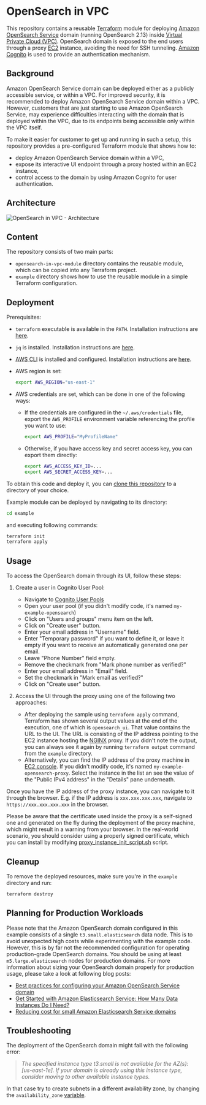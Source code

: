 # OpenSearch in VPC

This repository contains a reusable [Terraform](https://www.terraform.io) module for deploying [Amazon OpenSearch Service](https://aws.amazon.com/opensearch-service) domain (running OpenSearch 2.13) inside [Virtual Private Cloud (VPC)](https://aws.amazon.com/vpc). OpenSearch domain is exposed to the end users through a proxy [EC2](https://aws.amazon.com/ec2) instance, avoiding the need for SSH tunneling. [Amazon Cognito](https://aws.amazon.com/cognito) is used to provide an authentication mechanism.


## Background

Amazon OpenSearch Service domain can be deployed either as a publicly accessible service, or within a VPC. For improved security, it is recommended to deploy Amazon OpenSearch Service domain within a VPC.
However, customers that are just starting to use Amazon OpenSearch Service, may experience difficulties interacting with the domain that is deployed within the VPC, due to its endpoints being accessible only within the VPC itself.

To make it easier for customer to get up and running in such a setup, this repository provides a pre-configured Terraform module that shows how to:
- deploy Amazon OpenSearch Service domain within a VPC,
- expose its interactive UI endpoint through a proxy hosted within an EC2 instance,
- control access to the domain by using Amazon Cognito for user authentication.


## Architecture

![OpenSearch in VPC - Architecture](docs/architecture.png)


## Content

The repository consists of two main parts:

- `opensearch-in-vpc-module` directory contains the reusable module, which can be copied into any Terraform project.
- `example` directory shows how to use the reusable module in a simple Terraform configuration.


## Deployment

Prerequisites:

- `terraform` executable is available in the `PATH`. Installation instructions are [here](https://www.terraform.io/downloads.html).

- `jq` is installed. Installation instructions are [here](https://stedolan.github.io/jq/download).

- [AWS CLI](https://aws.amazon.com/cli) is installed and configured. Installation instructions are [here](https://docs.aws.amazon.com/cli/latest/userguide/cli-chap-getting-started.html).

- AWS region is set:
    ```bash
    export AWS_REGION="us-east-1"
    ```

- AWS credentials are set, which can be done in one of the following ways:

    - If the credentials are configured in the `~/.aws/credentials` file, export the `AWS_PROFILE` environment variable referencing the profile you want to use:
        ```bash
        export AWS_PROFILE="MyProfileName"
        ```

    - Otherwise, if you have access key and secret access key, you can export them directly:
        ```bash
        export AWS_ACCESS_KEY_ID=...
        export AWS_SECRET_ACCESS_KEY=...
        ```

To obtain this code and deploy it, you can [clone this repository](https://git-scm.com/docs/git-clone) to a directory of your choice.

Example module can be deployed by navigating to its directory:

```bash
cd example
```

and executing following commands:

```bash
terraform init
terraform apply
```


## Usage

To access the OpenSearch domain through its UI, follow these steps:

1. Create a user in Cognito User Pool:

    - Navigate to [Cognito User Pools](https://console.aws.amazon.com/cognito/users)
    - Open your user pool (if you didn't modify code, it's named `my-example-opensearch`)
    - Click on "Users and groups" menu item on the left.
    - Click on "Create user" button.
    - Enter your email address in "Username" field.
    - Enter "Temporary password" if you want to define it, or leave it empty if you want to receive an automatically generated one per email.
    - Leave "Phone Number" field empty.
    - Remove the checkmark from "Mark phone number as verified?"
    - Enter your email address in "Email" field.
    - Set the checkmark in "Mark email as verified?"
    - Click on "Create user" button.

2. Access the UI through the proxy using one of the following two approaches:

    - After deploying the sample using `terraform apply` command, Terraform has shown several output values at the end of the execution, one of which is `opensearch_ui`. That value contains the URL to the UI. The URL is consisting of the IP address pointing to the EC2 instance hosting the [NGINX](https://www.nginx.com) proxy. If you didn't note the output, you can always see it again by running `terraform output` command from the `example` directory.
    - Alternatively, you can find the IP address of the proxy machine in [EC2 console](https://console.aws.amazon.com/ec2/v2/home). If you didn't modify code, it's named `my-example-opensearch-proxy`. Select the instance in the list an see the value of the "Public IPv4 address" in the "Details" pane underneath.

Once you have the IP address of the proxy instance, you can navigate to it through the browser. E.g. if the IP address is `xxx.xxx.xxx.xxx`, navigate to `https://xxx.xxx.xxx.xxx` in the browser.

Please be aware that the certificate used inside the proxy is a self-signed one and generated on the fly during the deployment of the proxy machine, which might result in a warning from your browser. In the real-world scenario, you should consider using a properly signed certificate, which you can install by modifying [proxy_instance_init_script.sh](opensearch-in-vpc-module/proxy_instance_init_script.sh) script.


## Cleanup

To remove the deployed resources, make sure you're in the `example` directory and run:

```bash
terraform destroy
```


## Planning for Production Workloads

Please note that the Amazon OpenSearch domain configured in this example consists of a single `t3.small.elasticsearch` data node. This is to avoid unexpected high costs while experimenting with the example code.
However, this is by far not the recommended configuration for operating production-grade OpenSearch domains. You should be using at least `m5.large.elasticsearch` nodes for production domains. For more information about sizing your OpenSearch domain properly for production usage, please take a look at following blog posts:

- [Best practices for configuring your Amazon OpenSearch Service domain](https://aws.amazon.com/blogs/big-data/best-practices-for-configuring-your-amazon-opensearch-service-domain)
- [Get Started with Amazon Elasticsearch Service: How Many Data Instances Do I Need?](https://aws.amazon.com/blogs/database/get-started-with-amazon-elasticsearch-service-how-many-data-instances-do-i-need)
- [Reducing cost for small Amazon Elasticsearch Service domains](https://aws.amazon.com/blogs/database/reducing-cost-for-small-amazon-elasticsearch-service-domains)


## Troubleshooting

The deployment of the OpenSearch domain might fail with the following error:

> _The specified instance type t3.small is not available for the AZ(s): [us-east-1e]._
> _If your domain is already using this instance type, consider moving to other available instance types._

In that case try to create subnets in a different availability zone, by changing the `availability_zone` [variable](example/variables.tf).
